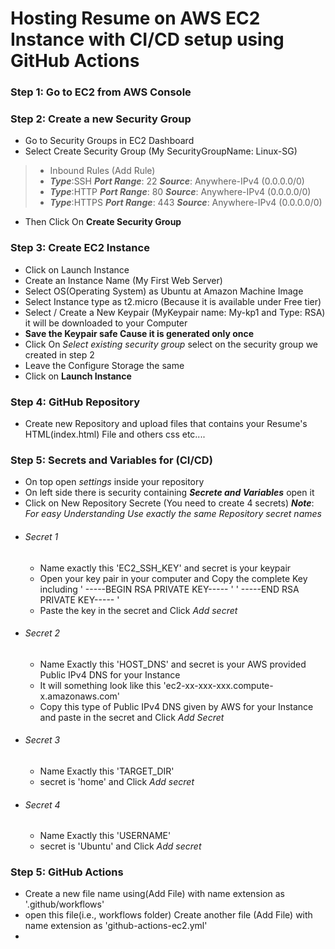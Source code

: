# Hosting Resume on AWS EC2 Instance with CI/CD setup using GitHub Actions
### Step 1: Go to EC2 from AWS Console 

### Step 2: Create a new Security Group
  * Go to Security Groups in EC2 Dashboard
  * Select Create Security Group (My SecurityGroupName: Linux-SG)
  > * Inbound Rules (Add Rule)
  > * ***Type***:SSH    ***Port Range***: 22   ***Source***: Anywhere-IPv4 (0.0.0.0/0)
  > * ***Type***:HTTP    ***Port Range***: 80   ***Source***: Anywhere-IPv4 (0.0.0.0/0)
  > * ***Type***:HTTPS    ***Port Range***: 443   ***Source***: Anywhere-IPv4 (0.0.0.0/0)
  >  
  * Then Click On **Create Security Group**
 
### Step 3: Create EC2 Instance
  * Click on Launch Instance
  * Create an Instance Name (My First Web Server)
  * Select OS(Operating System) as Ubuntu at Amazon Machine Image
  * Select Instance type as t2.micro (Because it is available under Free tier)
  * Select / Create a New Keypair (MyKeypair name: My-kp1 and Type: RSA) it will be downloaded to your Computer
  * **Save the Keypair safe Cause it is generated only once**
  * Click On *Select existing security group* select on the security group we created in step 2
  * Leave the Configure Storage the same
  * Click on **Launch Instance**
    
### Step 4: GitHub Repository
  * Create new Repository and upload files that contains your Resume's HTML(index.html) File and others css etc....

### Step 5: Secrets and Variables for (CI/CD)
  * On top open *settings* inside your repository
  * On left side there is security containing ***Secrete and Variables*** open it
  * Click on New Repository Secrete (You need to create 4 secrets)
  ***Note***: *For easy Understanding Use exactly the same Repository secret names*
  * ###### Secret 1
      * Name exactly this 'EC2_SSH_KEY' and secret is your keypair 
      * Open your key pair in your computer and Copy the complete Key including
        ' -----BEGIN RSA PRIVATE KEY----- '
        ' -----END RSA PRIVATE KEY----- '
      * Paste the key in the secret and Click *Add secret*
  * ###### Secret 2
      * Name Exactly this 'HOST_DNS' and secret is your AWS provided Public IPv4 DNS for your Instance
      * It will something look like this 'ec2-xx-xxx-xxx.compute-x.amazonaws.com'
      * Copy this type of Public IPv4 DNS given by AWS for your Instance and paste in the secret and Click *Add Secret*
  * ###### Secret 3
      * Name Exactly this 'TARGET_DIR'
      * secret is 'home' and Click *Add secret*
  * ###### Secret 4
      * Name Exactly this 'USERNAME'
      * secret is 'Ubuntu' and Click *Add secret*
        
### Step 5: GitHub Actions
  * Create a new file name using(Add File) with name extension as '.github/workflows'
  * open this file(i.e., workflows folder) Create another file (Add File) with name extension as 'github-actions-ec2.yml'
  * 
